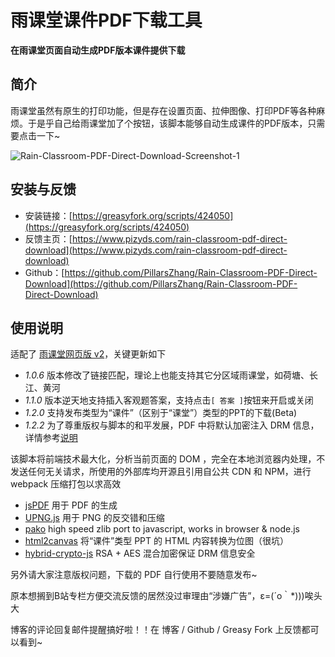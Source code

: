 # 雨课堂课件PDF下载工具
**在雨课堂页面自动生成PDF版本课件提供下载**

## 简介
雨课堂虽然有原生的打印功能，但是存在设置页面、拉伸图像、打印PDF等各种麻烦。于是乎自己给雨课堂加了个按钮，该脚本能够自动生成课件的PDF版本，只需要点击一下~

![Rain-Classroom-PDF-Direct-Download-Screenshot-1](https://user-images.githubusercontent.com/13759663/120071624-c5d21500-c0c2-11eb-97af-8f1f0c0cce12.png)


## 安装与反馈
- 安装链接：[https://greasyfork.org/scripts/424050](https://greasyfork.org/scripts/424050)
- 反馈主页：[https://www.pizyds.com/rain-classroom-pdf-direct-download](https://www.pizyds.com/rain-classroom-pdf-direct-download)
- Github：[https://github.com/PillarsZhang/Rain-Classroom-PDF-Direct-Download](https://github.com/PillarsZhang/Rain-Classroom-PDF-Direct-Download)

## 使用说明

适配了 [雨课堂网页版 v2](https://www.yuketang.cn/v2/web)，关键更新如下

- *1.0.6* 版本修改了链接匹配，理论上也能支持其它分区域雨课堂，如荷塘、长江、黄河
- *1.1.0* 版本逆天地支持插入客观题答案，支持点击`[ 答案 ]`按钮来开启或关闭
- *1.2.0* 支持发布类型为“课件”（区别于“课堂”）类型的PPT的下载(Beta)
- *1.2.2* 为了尊重版权与脚本的和平发展，PDF 中将默认加密注入 DRM 信息，详情参考[说明](https://www.pizyds.com/rain-classroom-pdf-direct-download-pizyds-rain-drm/)

该脚本将前端技术最大化，分析当前页面的 DOM ，完全在本地浏览器内处理，不发送任何无关请求，所使用的外部库均开源且引用自公共 CDN 和 NPM，进行 webpack 压缩打包以求高效

- [jsPDF](https://github.com/MrRio/jsPDF) 用于 PDF 的生成
- [UPNG.js](https://github.com/photopea/UPNG.js/) 用于 PNG 的反交错和压缩
- [pako](https://github.com/nodeca/pako) high speed zlib port to javascript, works in browser & node.js
- [html2canvas](https://github.com/niklasvh/html2canvas) 将“课件”类型 PPT 的 HTML 内容转换为位图（很坑）
- [hybrid-crypto-js](https://github.com/juhoen/hybrid-crypto-js) RSA + AES 混合加密保证 DRM 信息安全

另外请大家注意版权问题，下载的 PDF 自行使用不要随意发布~

原本想搁到B站专栏方便交流反馈的居然没过审理由“涉嫌广告”，ε=(´ο｀*)))唉头大

博客的评论回复邮件提醒搞好啦！！在 博客 / Github / Greasy Fork 上反馈都可以看到~
